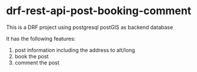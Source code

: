 # drf-rest-api-post-booking-comment

This is a DRF project using postgresql postGIS as backend database

It has the following features:
1) post information including the address to alt/long
2) book the post
3) comment the post
